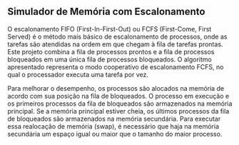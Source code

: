 ## Simulador de Memória com Escalonamento

O escalonamento FIFO (First-In-First-Out) ou FCFS (First-Come, First Served) é o método mais básico de escalonamento de processos, onde as tarefas são atendidas na ordem em que chegam à fila de tarefas prontas. Este projeto combina a fila de processos prontos e a fila de processos bloqueados em uma única fila de processos bloqueados. O algoritmo apresentado representa o modo cooperativo de escalonamento FCFS, no qual o processador executa uma tarefa por vez.

Para melhorar o desempenho, os processos são alocados na memória de acordo com sua posição na fila de bloqueados. O processo em execução e os primeiros processos da fila de bloqueados são armazenados na memória principal. Se a memória principal estiver cheia, os últimos processos da fila de bloqueados são armazenados na memória secundária. Para executar essa realocação de memória (swap), é necessário que haja na memória secundária um espaço igual ou maior que o tamanho do maior processo.




